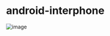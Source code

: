 android-interphone
=============================
![image](https://github.com/zhugg/android-interphone/blob/master/screen-shot.jpg)
